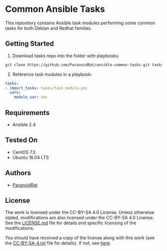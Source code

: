 # Common Ansible Tasks
This repository contains Ansible task modules performing some common tasks for both Debian and Redhat families.

## Getting Started
1.  Download tasks repo into the folder with playbooks:
```bash
git clone https://github.com/ParanoidRat/ansible-common-tasks.git tasks
```

2.  Reference task modules in a playbook:
```yaml
tasks:
- import_tasks: tasks/task_module.yml
  vars:
    module_var: abc
```
## Requirements
*   Ansible 2.4

## Tested On
*   CentOS 7.3
*   Ubuntu 16.04 LTS

## Authors
*   [ParanoidRat][1]

## License
The work is licensed under the CC-BY-SA 4.0 License. Unless otherwise stated, modifications are also licensed under the CC-BY-SA 4.0 License. See the [LICENSE.md](LICENSE.md) file for details and specific licensing of the modifications.

You should have received a copy of the license along with this work (see the [CC-BY-SA-4.txt](CC-BY-SA-4.txt) file for details). If not, see [here][2].

[1]: https://github.com/ParanoidRat
[2]: https://creativecommons.org/licenses/by-sa/4.0/legalcode

